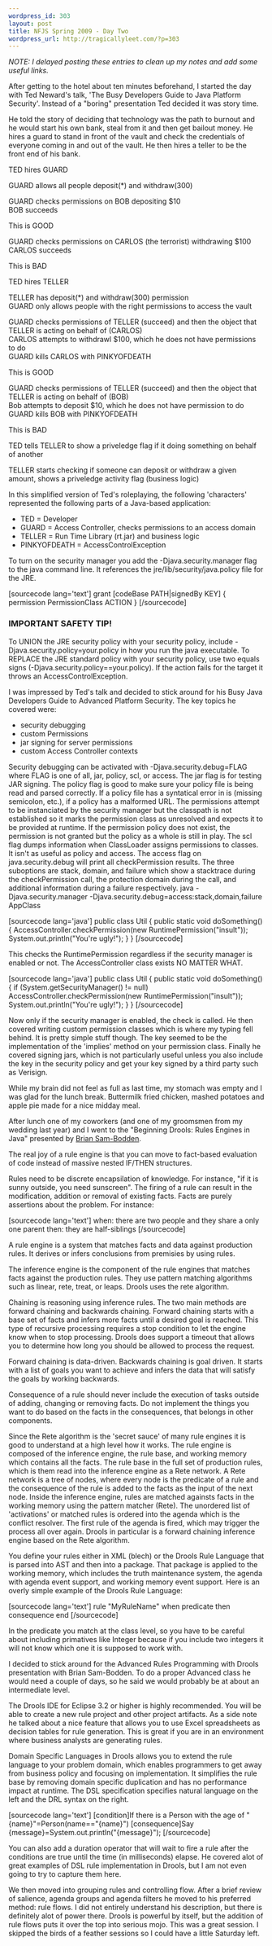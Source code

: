 ```yaml
--- 
wordpress_id: 303
layout: post
title: NFJS Spring 2009 - Day Two
wordpress_url: http://tragicallyleet.com/?p=303
---
```

<p><em>NOTE: I delayed posting these entries to clean up my notes and add some useful links.</em></p>
<p>After getting to the hotel about ten minutes beforehand, I started the day with Ted Neward's talk, 'The Busy Developers Guide to Java Platform Security'. Instead of a "boring" presentation Ted decided it was story time. </p>
<p>He told the story of deciding that technology was the path to burnout and he would start his own bank, steal from it and then get bailout money. He hires a guard to stand in front of the vault and check the credentials of everyone coming in and out of the vault. He then hires a teller to be the front end of his bank. </p>
<p>TED hires GUARD</p>
<p>GUARD allows all people deposit(*) and withdraw(300)</p>
<p>GUARD checks permissions on BOB depositing $10<br />BOB succeeds </p>
<p>This is GOOD</p>
<p>GUARD checks permissions on CARLOS (the terrorist) withdrawing $100<br />CARLOS succeeds </p>
<p>This is BAD </p>
<p>TED hires TELLER </p>
<p>TELLER has deposit(*) and withdraw(300) permission<br />GUARD only allows people with the right permissions to access the vault</p>
<p>GUARD checks permissions of TELLER (succeed) and then the object that TELLER is acting on behalf of (CARLOS)<br />CARLOS attempts to withdrawl $100, which he does not have permissions to do<br />GUARD kills CARLOS with PINKYOFDEATH </p>
<p>This is GOOD</p>
<p>GUARD checks permissions of TELLER (succeed) and then the object that TELLER is acting on behalf of (BOB)<br />Bob attempts to deposit $10, which he does not have permission to do<br />GUARD kills BOB with PINKYOFDEATH </p>
<p>This is BAD</p>
<p>TED tells TELLER to show a priveledge flag if it doing something on behalf of another </p>
<p>TELLER starts checking if someone can deposit or withdraw a given amount, shows a priveledge activity flag (business logic) </p>
<p>In this simplified version of Ted's roleplaying, the following 'characters' represented the following parts of a Java-based application:</p>
<ul>
<li>TED = Developer </li>
<li>GUARD = Access Controller, checks permissions to an access domain </li>
<li>TELLER = Run Time Library (rt.jar) and business logic</li>
<li>PINKYOFDEATH = AccessControlException </li></ul>
<p>To turn on the security manager you add the -Djava.security.manager flag to the java command line. It references the jre/lib/security/java.policy file for the JRE. </p>

[sourcecode lang='text'] 
grant [codeBase PATH|signedBy KEY] { 
permission PermissionClass ACTION 
} 
[/sourcecode] 

<h3>IMPORTANT SAFETY TIP!</h3>
<p>To UNION the JRE security policy with your security policy, include -Djava.security.policy=your.policy in how you run the java executable. To REPLACE the JRE standard policy with your security policy, use two equals signs (-Djava.security.policy==your.policy). If the action fails for the target it throws an AccessControlException. </p>

<p>I was impressed by Ted's talk and decided to stick around for his Busy Java Developers Guide to Advanced Platform Security. The key topics he covered were: </p>
<ul>
<li>security debugging</li> 
<li>custom Permissions </li>
<li>jar signing for server permissions</li> 
<li>custom Access Controller contexts </li>
</ul>

Security debugging can be activated with -Djava.security.debug=FLAG where FLAG is one of all, jar, policy, scl, or access. The jar flag is for testing JAR signing. The policy flag is good to make sure your policy file is being read and parsed correctly. If a policy file has a syntatical error in is (missing semicolon, etc.), if a policy has a malformed URL. The permissions attempt to be instanciated by the security manager but the classpath is not established so it marks the permission class as unresolved and expects it to be provided at runtime. If the permission policy does not exist, the permission is not granted but the policy as a whole is still in play. The scl flag dumps information when ClassLoader assigns permissions to classes. It isn't as useful as policy and access. The access flag on java.security.debug will print all checkPermission results. The three suboptions are stack, domain, and failure which show a stacktrace during the checkPermission call, the protection domain during the call, and additional information during a failure respectively. java -Djava.security.manager -Djava.security.debug=access:stack,domain,failure AppClass 

[sourcecode lang='java'] 
public class Util { 
	public static void doSomething() { 
		AccessController.checkPermission(new RuntimePermission("insult")); 
		System.out.println("You're ugly!"); 
	} 
} 
[/sourcecode] 

This checks the RuntimePermission regardless if the security manager is enabled or not. The AccessController class exists NO MATTER WHAT. 

[sourcecode lang='java'] 
public class Util { 
	public static void doSomething() { 
		if (System.getSecurityManager() != null) AccessController.checkPermission(new RuntimePermission("insult")); 
		System.out.println("You're ugly!"); 
	} 
} 
[/sourcecode] 

Now only if the security manager is enabled, the check is called. He then covered writing custom permission classes which is where my typing fell behind. It is pretty simple stuff though. The key seemed to be the implementation of the 'implies' method on your permission class. Finally he covered signing jars, which is not particularly useful unless you also include the key in the security policy and get your key signed by a third party such as Verisign. 

While my brain did not feel as full as last time, my stomach was empty and I was glad for the lunch break. Buttermilk fried chicken, mashed potatoes and apple pie made for a nice midday meal. 

After lunch one of my coworkers (and one of my groomsmen from my wedding last year) and I went to the "Beginning Drools: Rules Engines in Java" presented by <a href="http://www.nofluffjuststuff.com/conference/speaker/brian_sam-bodden.html">Brian Sam-Bodden</a>. 

The real joy of a rule engine is that you can move to fact-based evaluation of code instead of massive nested IF/THEN structures. 

Rules need to be discrete encapsilation of knowledge. For instance, "if it is sunny outside, you need sunscreen". The firing of a rule can result in the modification, addition or removal of existing facts. Facts are purely assertions about the problem. For instance: 

[sourcecode lang='text'] 
when: there are two people and they share a only one parent 
then: they are half-siblings 
[/sourcecode] 

A rule engine is a system that matches facts and data against production rules. It derives or infers conclusions from premisies by using rules. 

The inference engine is the component of the rule engines that matches facts against the production rules. They use pattern matching algorithms such as linear, rete, treat, or leaps. Drools uses the rete algorithm. 

Chaining is reasoning using inference rules. The two main methods are forward chaining and backwards chaining. Forward chaining starts with a base set of facts and infers more facts until a desired goal is reached. This type of recursive processing requires a stop condition to let the engine know when to stop processing. Drools does support a timeout that allows you to determine how long you should be allowed to process the request. 

Forward chaining is data-driven. Backwards chaining is goal driven. It starts with a list of goals you want to achieve and infers the data that will satisfy the goals by working backwards. 

Consequence of a rule should never include the execution of tasks outside of adding, changing or removing facts. Do not implement the things you want to do based on the facts in the consequences, that belongs in other components. 

Since the Rete algorithm is the 'secret sauce' of many rule engines it is good to understand at a high level how it works. The rule engine is composed of the inference engine, the rule base, and working memory which contains all the facts. The rule base in the full set of production rules, which is them read into the inference engine as a Rete network. A Rete network is a tree of nodes, where every node is the predicate of a rule and the consequence of the rule is added to the facts as the input of the next node. Inside the inference engine, rules are matched againsts facts in the working memory using the pattern matcher (Rete). The unordered list of 'activations' or matched rules is ordered into the agenda which is the conflict resolver. The first rule of the agenda is fired, which may trigger the process all over again. Drools in particular is a forward chaining inference engine based on the Rete algorithm. 

You define your rules either in XML (blech) or the Drools Rule Language that is parsed into AST and then into a package. That package is applied to the working memory, which includes the truth maintenance system, the agenda with agenda event support, and working memory event support. Here is an overly simple example of the Drools Rule Language: 

[sourcecode lang='text'] 
rule "MyRuleName" 
	when predicate 
	then consequence 
end 
[/sourcecode] 

In the predicate you match at the class level, so you have to be careful about including primatives like Integer because if you include two integers it will not know which one it is supposed to work with. 

I decided to stick around for the Advanced Rules Programming with Drools presentation with Brian Sam-Bodden. To do a proper Advanced class he would need a couple of days, so he said we would probably be at about an intermediate level. 

The Drools IDE for Eclipse 3.2 or higher is highly recommended. You will be able to create a new rule project and other project artifacts. As a side note he talked about a nice feature that allows you to use Excel spreadsheets as decision tables for rule generation. This is great if you are in an environment where business analysts are generating rules. 

Domain Specific Languages in Drools allows you to extend the rule language to your problem domain, which enables programmers to get away from business policy and focusing on implementation. It simplifies the rule base by removing domain specific duplication and has no performance impact at runtime. The DSL specification specifies natural language on the left and the DRL syntax on the right. 

[sourcecode lang='text'] 
[condition]If there is a Person with the age of "{name}"=Person(name=="{name}") 
[consequence]Say {message}=System.out.println("{message}"); 
[/sourcecode] 

You can also add a duration operator that will wait to fire a rule after the conditions are true until the time (in milliseconds) elapse. He covered alot of great examples of DSL rule implementation in Drools, but I am not even going to try to capture them here. 

We then moved into grouping rules and controlling flow. After a brief review of salience, agenda groups and agenda filters he moved to his preferred method: rule flows. I did not entirely understand his description, but there is definitely alot of power there. Drools is powerful by itself, but the addition of rule flows puts it over the top into serious mojo. This was a great session. I skipped the birds of a feather sessions so I could have a little Saturday left.
